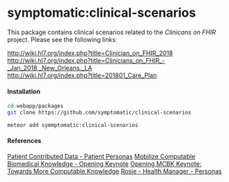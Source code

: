# symptomatic:clinical-scenarios

This package contains clinical scenarios related to the *Clinicans on FHIR* project.  Please see the following links:  

http://wiki.hl7.org/index.php?title=Clinician_on_FHIR_2018   
http://wiki.hl7.org/index.php?title=Clinicians_on_FHIR_-_Jan_2018,_New_Orleans._LA   
http://wiki.hl7.org/index.php?title=201801_Care_Plan  


#### Installation  

```bash
cd webapp/packages
git clone https://github.com/symptomatic/clinical-scenarios  

meteor add symmptomatic:clinical-scenarios  
```


#### References

[Patient Contributed Data - Patient Personas](https://docs.google.com/document/d/1t_PxsV65jlAKRaHkpuganuNMBTu_-f4A/edit)
[Mobilize Computable Biomedical Knowledge - Opening Keynote](https://www.youtube.com/watch?v=kmpQsUoo4YM)
[Opening MCBK Keynote: Towards More Computable Knowledge](https://drive.google.com/file/d/1betLhp7J_IwPmrp267cEU7tlocXVKNs0/view)
[Rosie - Health Manager - Personas](https://www.figma.com/proto/MzUwuSOpldbZXQk4aYobgk/V2-Library?page-id=644%3A4036&node-id=1209%3A3269&viewport=-1016%2C-6578%2C0.38&scaling=contain&starting-point-node-id=1209%3A3269)  